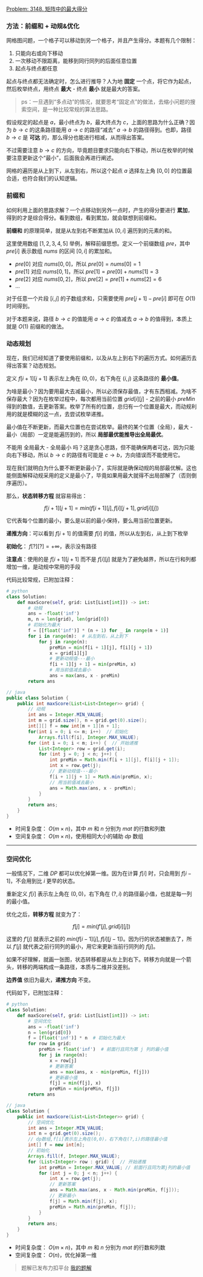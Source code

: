 [Problem: 3148. 矩阵中的最大得分](https://leetcode.cn/problems/maximum-difference-score-in-a-grid/description/)

### 方法：前缀和 + 动规&优化

网格图问题，一个格子可以移动到另一个格子，并且产生得分。本题有几个限制：

1. 只能向右或向下移动
2. 一次移动不限距离，能移到同行同列的后面任意位置
3. 起点与终点都任意

起点与终点都无法确定时，怎么进行推导？人为地 **固定** 一个点，将它作为起点，然后枚举终点，用终点 **最大** - 终点 **最小** 就是最大的答案。

> ps：一旦遇到“多点动”的情况，就要思考“固定点”的做法，去缩小问题的搜索空间，是一种比较常规的算法思路。

假设规定的起点是 $a$，最小终点为 $b$，最大终点为 $c$，上面的思路为什么正确？因为 $b\to c$ 的这条路径能用 $a\to c$ 的路径“减去” $a\to b$ 的路径得到。也即，路径 $b\to c$ 是 **可达** 的，那么得分也能进行相减，从而得出答案。

不过需要注意 $b\to c$ 的方向，毕竟题目要求只能向右下移动，所以在枚举的时候要注意更新这个“最小”，后面我会再进行阐述。

网格的遍历是从上到下，从左到右，所以这个起点 $a$ 选择左上角 $[0,0]$ 的位置最合适，也符合我们的认知逻辑。

### 前缀和

如何利用上面的思路求解？一个点移动到另外一点时，产生的得分要进行 **累加**，得到的才是综合得分。看到数组，看到累加，就会联想到前缀和。

**前缀和** 的原理简单，就是从左到右不断累加从 $[0,i]$ 遍历到的元素的和。

这里使用数组 $[1,2,3,4,5]$ 举例，解释前缀思想。定义一个前缀数组 $pre$，其中 $pre[i]$ 表示数组 $nums$ 的区间 $[0,i]$ 的累加和。

- $pre[0]$ 对应 $nums[0,0]$，所以 $pre[0]=nums[0]=1$
- $pre[1]$ 对应 $nums[0,1]$，所以 $pre[1]=pre[0]+nums[1]=3$
- $pre[2]$ 对应 $nums[0,2]$，所以 $pre[2]=pre[1]+nums[2]=6$
- ...

对于任意一个片段 $[i,j]$ 的子数组求和，只需要使用 $pre[j+1]-pre[i]$ 即可在 $O(1)$ 时间得到。

对于本题来说，路径 $b\to c$ 的值能用 $a\to c$ 的值减去 $a\to b$ 的值得到，本质上就是 $O(1)$ 前缀和的做法。

### 动态规划

现在，我们已经知道了要使用前缀和，以及从左上到右下的遍历方式。如何遍历去得出答案？动态规划。

定义 $f[i+1][j+1]$ 表示左上角在 $(0,0)$，右下角在 $(i,j)$ 这条路径的 **最小值**。

为啥是最小？因为要用最大去减最小，所以必须保存最值，才有东西相减。为啥不保存最大？因为在枚举过程中，每次都用当前位置 $grid[i][j]$ - 之前的最小 $preMin$ 得到的数值，去更新答案。枚举了所有的位置，总归有一个位置是最大，而动规利用的就是模糊的这一点，去尝试枚举递推。

最小值在不断更新，而最大位置也在尝试枚举。最终的某个位置（全局），最大 - 最小（局部）一定是能遍历到的，所以 **局部最优能推导出全局最优**。

不能用 全局最大 - 全局最小 吗？这是贪心思路，但不能确保两者可达，因为只能向右下移动，所以 $b\to c$ 的路径有可能是 $c\to b$，方向错误而不能使用它。

现在我们就明白为什么要不断更新最小了，实际就是确保动规的局部最优解。这也能侧面解释动规采用的定义是最小了，毕竟如果用最大就得不出局部解了（否则倒序遍历）。

那么，**状态转移方程** 就容易得出：

$$
f[i+1][j+1]=min(f[i+1][j],f[i][j+1],grid[i][j])
$$

它代表每个位置的最小，要么是以前的最小保持，要么用当前位置更新。

**递推方向**：可以看到 $f[i+1]$ 的值需要 $f[i]$ 的值，所以从左到右，从上到下枚举

**初始化**： $f[?][?] = +\infty$，表示没有路径

**注意点**：使用的是 $f[i+1][j+1]$ 而不是 $f[i][j]$ 就是为了避免越界，所以在行和列都增加一维，是动规中常用的手段

代码比较常规，已附加注释：

```Python
# python
class Solution:
    def maxScore(self, grid: List[List[int]]) -> int:
        # 动规
        ans = -float('inf')
        m, n = len(grid), len(grid[0])
        # 初始化为最大
        f = [[float('inf')] * (n + 1) for _ in range(m + 1)]
        for i in range(m):  # 从左到右，从上到下
            for j in range(n):
                preMin = min(f[i + 1][j], f[i][j + 1])
                x = grid[i][j]
                # 更新动规值---最小
                f[i + 1][j + 1] = min(preMin, x)
                # 用当前值减去最小
                ans = max(ans, x - preMin)
        return ans
```

```java
// java
public class Solution {
    public int maxScore(List<List<Integer>> grid) {
        // 动规
        int ans = Integer.MIN_VALUE;
        int m = grid.size(), n = grid.get(0).size();
        int[][] f = new int[m + 1][n + 1];
        for(int i = 0; i <= m; i++)  // 初始化
            Arrays.fill(f[i], Integer.MAX_VALUE);
        for (int i = 0; i < m; i++) {  // 开始递推
            List<Integer> row = grid.get(i);
            for (int j = 0; j < n; j++) {
                int preMin = Math.min(f[i + 1][j], f[i][j + 1]);
                int x = row.get(j);
                // 更新动规值---最小
                f[i + 1][j + 1] = Math.min(preMin, x);
                // 用当前值减去最小
                ans = Math.max(ans, x - preMin);
            }
        }
        return ans;
    }
}
```

- 时间复杂度： $O(m\times n)$，其中 $m$ 和 $n$ 分别为 $mat$ 的行数和列数
- 空间复杂度： $O(m\times n)$，使用相同大小的辅助 $dp$ 数组

---

### 空间优化

一般情况下，二维 $DP$ 都可以优化掉第一维。因为在计算 $f[i]$ 时，只会用到 $f[i-1]$，不会用到比 $i$ 更早的状态。

重新定义 $f[i]$ 表示左上角在 $(0,0)$，右下角在 $(?,i)$ 的路径最小值，也就是每一列的最小值。

优化之后，**转移方程** 就变为了：

$$
f[j]=min(f'[j],grid[i][j])
$$

这里的 $f'[j]$ 就表示之前的 $min(f[i-1][j],f[i][j-1])$。因为行的状态被删去了，所以 $f'[j]$ 就代表之前行同列的最小，用它来更新当前行同列的 $f[j]$。

如果不好理解，就画一张图，状态转移都是从左上到右下。转移方向就是一个箭头，转移的两端构成一条路径，本质与二维并没差别。

**边界值** 依旧为最大，**递推方向** 不变。

代码如下，已附加注释：

```Python
# python
class Solution:
    def maxScore(self, grid: List[List[int]]) -> int:
        # 空间优化
        ans = -float('inf')
        n = len(grid[0])
        f = [float('inf')] * n  # 初始化为最大
        for row in grid:
            preMin = float('inf')  # 前面行且同为第 j 列的最小值
            for j in range(n):
                x = row[j]
                # 更新答案
                ans = max(ans, x - min(preMin, f[j]))
                # 更新最小值
                f[j] = min(f[j], x)
                preMin = min(preMin, f[j])
        return ans
```

```java
// java
class Solution {
    public int maxScore(List<List<Integer>> grid) {
        // 空间优化
        int ans = Integer.MIN_VALUE;
        int n = grid.get(0).size();
        // dp数组,f[i]表示左上角在(0,0)，右下角在(?,i)的路径最小值
        int[] f = new int[n];
        // 初始化
        Arrays.fill(f, Integer.MAX_VALUE);
        for (List<Integer> row : grid) {  // 开始递推
            int preMin = Integer.MAX_VALUE; // 前面行且同为第j列的最小值
            for (int j = 0; j < n; j++) {
                int x = row.get(j);
                // 更新答案
                ans = Math.max(ans, x - Math.min(preMin, f[j]));
                // 更新最小
                f[j] = Math.min(f[j], x);
                preMin = Math.min(preMin, f[j]);
            }
        }
        return ans;
    }
}
```

- 时间复杂度： $O(m\times n)$，其中 $m$ 和 $n$ 分别为 $mat$ 的行数和列数
- 空间复杂度： $O(n)$，优化掉第一维

> 题解已发布力扣平台 [我的题解](https://leetcode.cn/problems/maximum-difference-score-in-a-grid/solutions/2881231/qian-zhui-he-dong-tai-gui-hua-kong-jian-rgt0s/)
